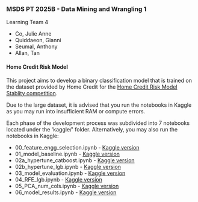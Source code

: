 ### MSDS PT 2025B - Data Mining and Wrangling 1
Learning Team 4
- Co, Julie Anne
- Quiddaeon, Gianni
- Seumal, Anthony
- Allan, Tan

#### Home Credit Risk Model 

This project aims to develop a binary classification model that is trained on the dataset provided by Home Credit for the [Home Credit Risk Model Stablity competition](https://www.kaggle.com/c/home-credit-credit-risk-model-stability).

Due to the large dataset, it is advised that you run the notebooks in Kaggle as you may run into insufficient RAM or compute errors.

Each phase of the development process was subdivided into 7 notebooks located under the 'kaggle/' folder. Alternatively, you may also run the notebooks in Kaggle:
* 00_feature_engg_selection.ipynb - [Kaggle version](https://www.kaggle.com/code/julieanneco/00-feature-eng-selection/notebook)
* 01_model_baseline.ipynb - [Kaggle version](https://www.kaggle.com/code/julieanneco/01-model-baseline-ipynb)
* 02a_hypertune_catboost.ipynb - [Kaggle version](https://www.kaggle.com/code/julieanneco/02a-hypertune-catboost/log)
* 02b_hypertune_lgb.ipynb - [Kaggle version](https://www.kaggle.com/code/julieanneco/02b-hypertune-lgbm/log)
* 03_model_evaluation.ipynb - [Kaggle version](https://www.kaggle.com/code/julieanneco/03-model-evaluation)
* 04_RFE_lgb.ipynb - [Kaggle version](https://www.kaggle.com/code/julieanneco/04-rfe-lgb)
* 05_PCA_num_cols.ipynb - [Kaggle version](https://www.kaggle.com/code/julieanneco/05-pca-num-cols)
* 06_model_results.ipynb - [Kaggle version](https://www.kaggle.com/code/julieanneco/06-model-results)


